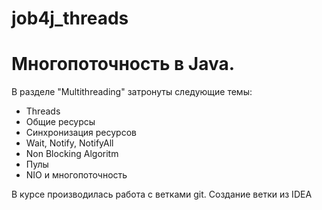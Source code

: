 # job4j_threads

# Многопоточность в Java.

В разделе "Multithreading" затронуты следующие темы:
  - Threads
  - Общие ресурсы
  - Синхронизация ресурсов
  - Wait, Notify, NotifyAll
  - Non Blocking Algoritm
  - Пулы
  - NIO и многопоточность

В курсе производилась работа с ветками git.
Создание ветки из IDEA